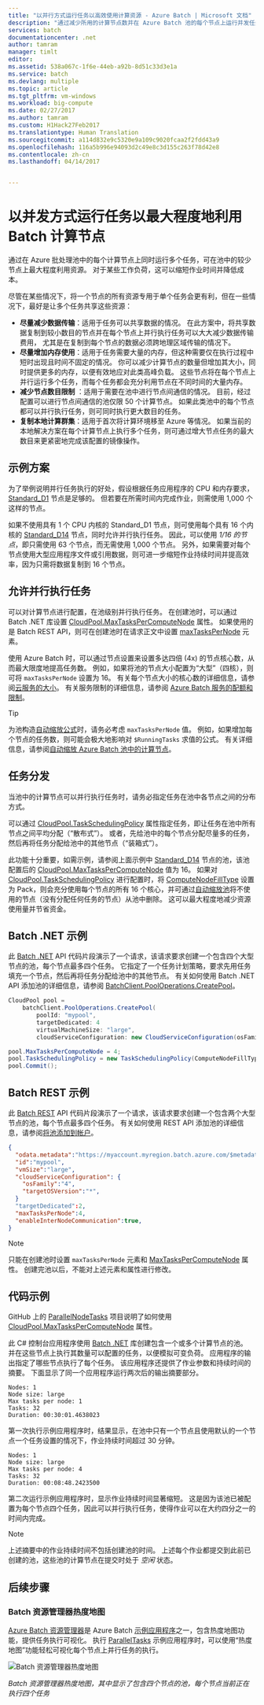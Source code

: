 ```yaml
---
title: "以并行方式运行任务以高效使用计算资源 - Azure Batch | Microsoft 文档"
description: "通过减少所用的计算节点数并在 Azure Batch 池的每个节点上运行并发任务，来提高效率并降低成本"
services: batch
documentationcenter: .net
author: tamram
manager: timlt
editor: 
ms.assetid: 538a067c-1f6e-44eb-a92b-8d51c33d3e1a
ms.service: batch
ms.devlang: multiple
ms.topic: article
ms.tgt_pltfrm: vm-windows
ms.workload: big-compute
ms.date: 02/27/2017
ms.author: tamram
ms.custom: H1Hack27Feb2017
ms.translationtype: Human Translation
ms.sourcegitcommit: a114d832e9c5320e9a109c9020fcaa2f2fdd43a9
ms.openlocfilehash: 116a5b996e94093d2c49e8c3d155c263f78d42e8
ms.contentlocale: zh-cn
ms.lasthandoff: 04/14/2017


---
```

# <a name="run-tasks-concurrently-to-maximize-usage-of-batch-compute-nodes"></a>以并发方式运行任务以最大程度地利用 Batch 计算节点 

通过在 Azure 批处理池中的每个计算节点上同时运行多个任务，可在池中的较少节点上最大程度利用资源。 对于某些工作负荷，这可以缩短作业时间并降低成本。

尽管在某些情况下，将一个节点的所有资源专用于单个任务会更有利，但在一些情况下，最好是让多个任务共享这些资源：

- **尽量减少数据传输**：适用于任务可以共享数据的情况。 在此方案中，将共享数据复制到较小数目的节点并在每个节点上并行执行任务可以大大减少数据传输费用， 尤其是在复制到每个节点的数据必须跨地理区域传输的情况下。
- **尽量增加内存使用**：适用于任务需要大量的内存，但这种需要仅在执行过程中短时出现且时间不固定的情况。 你可以减少计算节点的数量但增加其大小，同时提供更多的内存，以便有效地应对此类高峰负载。 这些节点将在每个节点上并行运行多个任务，而每个任务都会充分利用节点在不同时间的大量内存。
- **减少节点数目限制** ：适用于需要在池中进行节点间通信的情况。 目前，经过配置可以进行节点间通信的池仅限 50 个计算节点。 如果此类池中的每个节点都可以并行执行任务，则可同时执行更大数目的任务。
- **复制本地计算群集**：适用于首次将计算环境移至 Azure 等情况。 如果当前的本地解决方案在每个计算节点上执行多个任务，则可通过增大节点任务的最大数目来更紧密地完成该配置的镜像操作。

## <a name="example-scenario"></a>示例方案
为了举例说明并行任务执行的好处，假设根据任务应用程序的 CPU 和内存要求，[Standard\_D1](../cloud-services/cloud-services-sizes-specs.md) 节点是足够的。 但若要在所需时间内完成作业，则需使用 1,000 个这样的节点。

如果不使用具有 1 个 CPU 内核的 Standard\_D1 节点，则可使用每个具有 16 个内核的 [Standard\_D14](../cloud-services/cloud-services-sizes-specs.md) 节点，同时允许并行执行任务。 因此，可以使用 *1/16 的节点*，即只需使用 63 个节点，而无需使用 1,000 个节点。 另外，如果需要对每个节点使用大型应用程序文件或引用数据，则可进一步缩短作业持续时间并提高效率，因为只需将数据复制到 16 个节点。

## <a name="enable-parallel-task-execution"></a>允许并行执行任务
可以对计算节点进行配置，在池级别并行执行任务。 在创建池时，可以通过 Batch .NET 库设置 [CloudPool.MaxTasksPerComputeNode][maxtasks_net] 属性。 如果使用的是 Batch REST API，则可在创建池时在请求正文中设置 [maxTasksPerNode][rest_addpool] 元素。

使用 Azure Batch 时，可以通过节点设置来设置多达四倍 (4x) 的节点核心数，从而最大限度地提高任务数。 例如，如果将池的节点大小配置为“大型”（四核），则可将 `maxTasksPerNode` 设置为 16。 有关每个节点大小的核心数的详细信息，请参阅[云服务的大小](../cloud-services/cloud-services-sizes-specs.md)。 有关服务限制的详细信息，请参阅 [Azure Batch 服务的配额和限制](batch-quota-limit.md)。

> [!TIP]
> 为池构造[自动缩放公式][enable_autoscaling]时，请务必考虑 `maxTasksPerNode` 值。 例如，如果增加每个节点的任务数，则可能会极大地影响对 `$RunningTasks` 求值的公式。 有关详细信息，请参阅[自动缩放 Azure Batch 池中的计算节点](batch-automatic-scaling.md)。
>
>

## <a name="distribution-of-tasks"></a>任务分发
当池中的计算节点可以并行执行任务时，请务必指定任务在池中各节点之间的分布方式。

可以通过 [CloudPool.TaskSchedulingPolicy][task_schedule] 属性指定任务，即让任务在池中所有节点之间平均分配（“散布式”）。 或者，先给池中的每个节点分配尽量多的任务，然后再将任务分配给池中的其他节点（“装箱式”）。

此功能十分重要，如需示例，请参阅上面示例中 [Standard\_D14](../cloud-services/cloud-services-sizes-specs.md) 节点的池，该池配置后的 [CloudPool.MaxTasksPerComputeNode][maxtasks_net] 值为 16。 如果对 [CloudPool.TaskSchedulingPolicy][task_schedule] 进行配置时，将 [ComputeNodeFillType][fill_type] 设置为 Pack，则会充分使用每个节点的所有 16 个核心，并可通过[自动缩放池](batch-automatic-scaling.md)将不使用的节点（没有分配任何任务的节点）从池中删除。 这可以最大程度地减少资源使用量并节省资金。

## <a name="batch-net-example"></a>Batch .NET 示例
此 [Batch .NET][api_net] API 代码片段演示了一个请求，该请求要求创建一个包含四个大型节点的池，每个节点最多四个任务。 它指定了一个任务计划策略，要求先用任务填充一个节点，然后再将任务分配给池中的其他节点。 有关如何使用 Batch .NET API 添加池的详细信息，请参阅 [BatchClient.PoolOperations.CreatePool][poolcreate_net]。

```csharp
CloudPool pool =
    batchClient.PoolOperations.CreatePool(
        poolId: "mypool",
        targetDedicated: 4
        virtualMachineSize: "large",
        cloudServiceConfiguration: new CloudServiceConfiguration(osFamily: "4"));

pool.MaxTasksPerComputeNode = 4;
pool.TaskSchedulingPolicy = new TaskSchedulingPolicy(ComputeNodeFillType.Pack);
pool.Commit();
```

## <a name="batch-rest-example"></a>Batch REST 示例
此 [Batch REST][api_rest] API 代码片段演示了一个请求，该请求要求创建一个包含两个大型节点的池，每个节点最多四个任务。 有关如何使用 REST API 添加池的详细信息，请参阅[将池添加到帐户][rest_addpool]。

```json
{
  "odata.metadata":"https://myaccount.myregion.batch.azure.com/$metadata#pools/@Element",
  "id":"mypool",
  "vmSize":"large",
  "cloudServiceConfiguration": {
    "osFamily":"4",
    "targetOSVersion":"*",
  }
  "targetDedicated":2,
  "maxTasksPerNode":4,
  "enableInterNodeCommunication":true,
}
```

> [!NOTE]
> 只能在创建池时设置 `maxTasksPerNode` 元素和 [MaxTasksPerComputeNode][maxtasks_net] 属性。 创建完池以后，不能对上述元素和属性进行修改。
>
>

## <a name="code-sample"></a>代码示例
GitHub 上的 [ParallelNodeTasks][parallel_tasks_sample] 项目说明了如何使用 [CloudPool.MaxTasksPerComputeNode][maxtasks_net] 属性。

此 C# 控制台应用程序使用 [Batch .NET][api_net] 库创建包含一个或多个计算节点的池。 并在这些节点上执行其数量可以配置的任务，以便模拟可变负荷。 应用程序的输出指定了哪些节点执行了每个任务。 该应用程序还提供了作业参数和持续时间的摘要。 下面显示了同一个应用程序运行两次后的输出摘要部分。

```
Nodes: 1
Node size: large
Max tasks per node: 1
Tasks: 32
Duration: 00:30:01.4638023
```

第一次执行示例应用程序时，结果显示，在池中只有一个节点且使用默认的一个节点一个任务设置的情况下，作业持续时间超过 30 分钟。

```
Nodes: 1
Node size: large
Max tasks per node: 4
Tasks: 32
Duration: 00:08:48.2423500
```

第二次运行示例应用程序时，显示作业持续时间显著缩短。 这是因为该池已被配置为每个节点四个任务，因此可以并行执行任务，使得作业可以在大约四分之一的时间内完成。

> [!NOTE]
> 上述摘要中的作业持续时间不包括创建池的时间。 上述每个作业都提交到此前已创建的池，这些池的计算节点在提交时处于 *空闲* 状态。
>
>

## <a name="next-steps"></a>后续步骤
### <a name="batch-explorer-heat-map"></a>Batch 资源管理器热度地图
[Azure Batch 资源管理器][batch_explorer]是 Azure Batch [示例应用程序][github_samples]之一，包含热度地图功能，提供任务执行可视化。 执行 [ParallelTasks][parallel_tasks_sample] 示例应用程序时，可以使用“热度地图”功能轻松可视化每个节点上并行任务的执行。

![Batch 资源管理器热度地图][1]

*Batch 资源管理器热度地图，其中显示了包含四个节点的池，每个节点当前正在执行四个任务*

[api_net]: http://msdn.microsoft.com/library/azure/mt348682.aspx
[api_rest]: http://msdn.microsoft.com/library/azure/dn820158.aspx
[batch_explorer]: https://github.com/Azure/azure-batch-samples/tree/master/CSharp/BatchExplorer
[cloudpool]: https://msdn.microsoft.com/library/azure/microsoft.azure.batch.cloudpool.aspx
[enable_autoscaling]: https://msdn.microsoft.com/library/azure/dn820173.aspx
[fill_type]: https://msdn.microsoft.com/library/microsoft.azure.batch.common.computenodefilltype.aspx
[github_samples]: https://github.com/Azure/azure-batch-samples
[maxtasks_net]: http://msdn.microsoft.com/library/azure/microsoft.azure.batch.cloudpool.maxtaskspercomputenode.aspx
[rest_addpool]: https://msdn.microsoft.com/library/azure/dn820174.aspx
[parallel_tasks_sample]: https://github.com/Azure/azure-batch-samples/tree/master/CSharp/ArticleProjects/ParallelTasks
[poolcreate_net]: https://msdn.microsoft.com/library/azure/microsoft.azure.batch.pooloperations.createpool.aspx
[task_schedule]: https://msdn.microsoft.com/library/microsoft.azure.batch.cloudpool.taskschedulingpolicy.aspx

[1]: ./media/batch-parallel-node-tasks/heat_map.png


